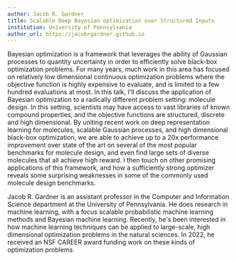 ```yaml
---
author: Jacob R. Gardner
title: Scalable Deep Bayesian optimization over Structured Inputs
institution: University of Pennsylvania
author_url: https://jacobrgardner.github.io
---
```


Bayesian optimization is a framework that leverages the ability of Gaussian processes to quantity uncertainty in order to efficiently solve black-box optimization problems. For many years, much work in this area has focused on relatively low dimensional continuous optimization problems where the objective function is highly expensive to evaluate, and is limited to a few hundred evaluations at most. In this talk, I'll discuss the application of Bayesian optimization to a radically different problem setting: molecule design. In this setting, scientists may have access to vast libraries of known compound properties, and the objective functions are structured, discrete and high dimensional. By uniting recent work on deep representation learning for molecules, scalable Gaussian processes, and high dimensional black-box optimization, we are able to achieve up to a 20x performance improvement over state of the art on several of the most popular benchmarks for molecule design, and even find large sets of diverse molecules that all achieve high reward. I then touch on other promising applications of this framework, and how a sufficiently strong optimizer reveals some surprising weaknesses in some of the commonly used molecule design benchmarks.

Jacob R. Gardner is an assistant professor in the Computer and Information Science department at the University of Pennsylvania. He does research in machine learning, with a focus scalable probabilistic machine learning methods and Bayesian machine learning. 
Recently, he's been interested in how machine learning techniques can be applied to large-scale, high dimensional optimization problems in the natural sciences. 
In 2022, he received an NSF CAREER award funding work on these kinds of optimization problems.